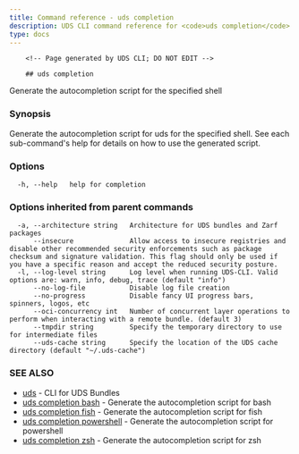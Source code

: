 ```yaml
---
title: Command reference - uds completion
description: UDS CLI command reference for <code>uds completion</code>.
type: docs
---
```


		<!-- Page generated by UDS CLI; DO NOT EDIT -->

		## uds completion

Generate the autocompletion script for the specified shell

### Synopsis

Generate the autocompletion script for uds for the specified shell.
See each sub-command's help for details on how to use the generated script.


### Options

```
  -h, --help   help for completion
```

### Options inherited from parent commands

```
  -a, --architecture string   Architecture for UDS bundles and Zarf packages
      --insecure              Allow access to insecure registries and disable other recommended security enforcements such as package checksum and signature validation. This flag should only be used if you have a specific reason and accept the reduced security posture.
  -l, --log-level string      Log level when running UDS-CLI. Valid options are: warn, info, debug, trace (default "info")
      --no-log-file           Disable log file creation
      --no-progress           Disable fancy UI progress bars, spinners, logos, etc
      --oci-concurrency int   Number of concurrent layer operations to perform when interacting with a remote bundle. (default 3)
      --tmpdir string         Specify the temporary directory to use for intermediate files
      --uds-cache string      Specify the location of the UDS cache directory (default "~/.uds-cache")
```

### SEE ALSO

* [uds](/cli/command-reference/uds/)	 - CLI for UDS Bundles
* [uds completion bash](/cli/command-reference/uds_completion_bash/)	 - Generate the autocompletion script for bash
* [uds completion fish](/cli/command-reference/uds_completion_fish/)	 - Generate the autocompletion script for fish
* [uds completion powershell](/cli/command-reference/uds_completion_powershell/)	 - Generate the autocompletion script for powershell
* [uds completion zsh](/cli/command-reference/uds_completion_zsh/)	 - Generate the autocompletion script for zsh

